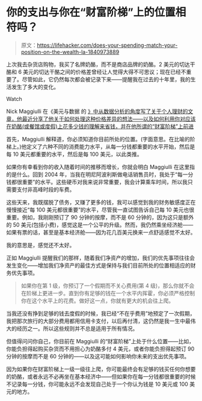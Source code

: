 # 你的支出与你在“财富阶梯”上的位置相符吗？

> 原文：<https://lifehacker.com/does-your-spending-match-your-position-on-the-wealth-la-1840973889>

上次我去杂货店购物，我买了名牌奶酪，而不是商店品牌的奶酪。2 美元的切达干酪和 6 美元的切达干酪之间的价格差曾经让人觉得大得不可思议；现在已经不重要了。尽管如此，它仍然每次都会被记录下来——提醒我在过去的十年里，我的生活发生了多大的变化。

Watch

Nick Maggiulli 在《美元与数据 的 [》中从数据分析的角度写了关于个人理财的文章，他最近分享了他关于如何处理这种价格差异的想法——以及如何利用你对应该在奶酪(或餐馆或度假)上花多少钱的理解来省钱，并在他所谓的“财富阶梯”上前进](https://ofdollarsanddata.com/climbing-the-wealth-ladder/)

首先，Maggiulli 解释道，你必须知道你目前所处的位置。(字面意思。在比喻的阶梯上。)他定义了六种不同的消费能力水平，从每一分钱都重要的水平开始，然后是每 10 美元都重要的水平，然后是每 100 美元，以此类推。

如果你有幸看到你的收入随着时间的推移而增长，你就会明白 Maggiulli 在这里指的是什么。回到 2004 年，当我在明尼阿波利斯做电话销售员时，我处于“每一分钱都很重要”的水平。这些硬币对我来说非常重要，我会计算乘车时间，所以我只需要支付非高峰时段的车费。

这些天来，我既摆脱了债务，又赚了更多的钱，我可以感觉到我的财务敏感度正在慢慢接近“每 100 美元都很重要”的水平，尽管我一直试图告诉自己每 10 美元也很重要。例如，我刚刚预订了 90 分钟的按摩，而不是 60 分钟的，因为这只是额外的 50 美元(包括小费)，感觉这是一个公平的升级。然而，我仍然乘坐经济舱——如果有票的话，甚至是基本经济舱——因为花几百美元换来一点舒适感觉不太好。

我的意思是，感觉还不太好。

正如 Maggiulli 提醒我们的那样，随着我们净资产的增加，我们的优先事项往往会发生变化——增加我们净资产的最佳方式是保持与我们目前所处的位置相适应的财务优先事项。

> 如果你在第 1 级，你预订了一个假期而不关心费用(第 4 级)，那么你就不会在阶梯上更进一步。直到你有足够的钱在一个水平内挥霍，你必须严格控制你在这个水平上的花费。做好这一点，你就有更大的机会往上爬。

当我还没有挣到足够的钱去度假的时候，我已经“不在乎费用”地预定了一次假期，我把那次旅行的大部分费用都用信用卡支付，以后再付清，这仍然是我一生中最伟大的经历之一。所以这些规则并不总是适用于所有情况。

但值得问问你自己，你目前在 Maggiulli 的“财富阶梯”上处于什么位置——比如，你能负担得起购买杂货而不用担心为奶酪多付 4 美元，或者你能负担得起预订 90 分钟的按摩而不是 60 分钟的——以及这可能如何影响你未来的支出优先事项。

因为如果你在财富阶梯上一级一级往上爬，你可能最终会有足够的钱买任何你想要的奶酪，或者永远不必再坐在基本经济中——但如果你在每一分钱都很重要的时候不记录每一分钱，你可能永远不会发现自己处于一个你认为钱是 10 美元或 100 美元的地方。